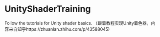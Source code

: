 # UnityShaderTraining
Follow the tutorials for Unity shader basics. （跟着教程实现Unity着色器，内容来自知乎https://zhuanlan.zhihu.com/p/43588045)
